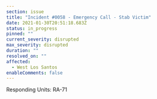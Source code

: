 ```yaml
---
section: issue
title: "Incident #0058 - Emergency Call - Stab Victim"
date: 2021-01-30T20:51:18.683Z
status: in_progress
pinned: ""
current_severity: disrupted
max_severity: disrupted
duration: ""
resolved_on: ""
affected:
  - West Los Santos
enableComments: false
---
```

Responding Units: RA-71